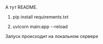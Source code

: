 А тут README.
1. pip install requirements.txt

2. uvicorn main:app --reload

Запуск происходит на локальном сервере